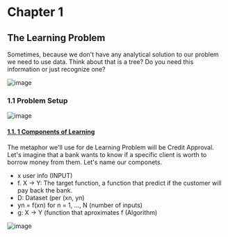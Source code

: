 # Chapter 1
## The Learning Problem

Sometimes, because we don't have any analytical solution to our problem we need to use data. Think about that is a tree? Do you need this information or just recognize one?

![image](https://github.com/user-attachments/assets/3d9a89fd-6d86-449e-9f5a-bc960b092391)

### 1.1 Problem Setup

![image](https://github.com/user-attachments/assets/301f5416-d3ca-4cae-a5da-da1f15019abb)

#### [1.1. 1 Components of Learning ](https://colab.research.google.com/drive/1UkSEPbnI7ECT5AvGhm0An34bpzHvjj-3?usp=sharing)

The metaphor we'll use for de Learning Problem will be Credit Approval. Let's imagine that a bank wants to know if a specific client is worth to borrow money from them. Let's name our componets.
- x user info (INPUT)
- f. X  -> Y: The target function, a function that predict if the customer will pay back the bank.
- D: Dataset (per (xn, yn)
- yn = f(xn) for n = 1, ..., N (number of inputs)
- g: X -> Y (function that aproximates f (Algorithm)


![image](https://github.com/user-attachments/assets/8d75fe06-cb62-4049-86e8-47dbcb8de1cb)
